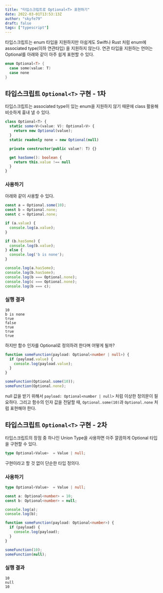 ```yaml
---
title: "타입스크립트로 Optional<T> 표현하기"
date: 2022-03-01T13:53:13Z
author: "skyfe79"
draft: false
tags: ["typescript"]
---
```


타입스크립트는 enum 타입을 지원하지만 아쉽게도 Swift나 Rust 처럼 enum에 associated type(이하 연관타입) 을 지원하지 않는다. 연관 타입을 지원하는 언어는 Optional<T>를 아래와 같이 아주 쉽게 표현할  수 있다.

```swift
enum Optional<T> {
  case some(value: T)
  case none
}
```


## 타입스크립트 `Optional<T>` 구현 - 1차

타입스크립트는 associated type이 있는 enum을 지원하지 않기 때문에 class 활용해 비슷하게 흉내 낼 수 있다.

```typescript
class Optional<T> {
  static some<V>(value: V): Optional<V> {
    return new Optional(value);
  }
  static readonly none = new Optional(null)

  private constructor(public value?: T) {}

  get hasSome(): boolean {
    return this.value !== null
  }
}
```

### 사용하기

아래와 같이 사용할 수 있다.

```typescript
const a = Optional.some(10);
const b = Optional.none;
const c = Optional.none;

if (a.value) {
  console.log(a.value);
}

if (b.hasSome) {
  console.log(b.value);
} else {
  console.log('b is none');
}

console.log(a.hasSome);
console.log(b.hasSome);
console.log(b === Optional.none);
console.log(c === Optional.none);
console.log(b === c);
```

### 실행 결과

```
10
b is none
true
false
true
true
true
```

하지만 함수 인자를 Optional로 정의하려 한다며 어떻게 될까?

```typescript
function someFunction(payload: Optional<number | null>) {
  if (payload.value) {
    console.log(payload.value);
  }
}

someFunction(Optional.some(10));
someFunction(Optional.none);
```

null 값을 받기 위해서 `payload: Optional<number | null>` 처럼 이상한 정의문이 필요하다. 그리고 함수의 인자 값을 전달할 때, `Optional.some(10)`과 `Optional.none` 처럼 표현해야 한다. 

## 타입스크립트 `Optional<T>` 구현 - 2차

타입스크립트의 장점 중 하나인 Union Type을 사용하면 아주 깔끔하게 Optional 타입을 구현할 수 있다. 

```typescript
type Optional<Value>  = Value | null;
```

구현이라고 할 것 없이 단순한 타입 정의다.

### 사용하기

```typescript
type Optional<Value>  = Value | null;

const a: Optional<number> = 10;
const b: Optional<number> = null;

console.log(a);
console.log(b);

function someFunction(payload: Optional<number>) {
  if (payload) {
    console.log(payload);
  }
}

someFunction(10);
someFunction(null);
```

### 실행 결과

```
10
null
10
```